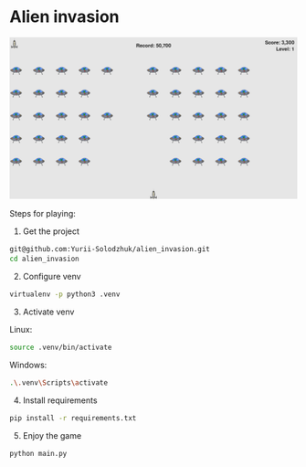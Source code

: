 # Alien invasion

![img.png](app/images/img.png)

Steps for playing:

1. Get the project

```bash
git@github.com:Yurii-Solodzhuk/alien_invasion.git
cd alien_invasion
```

2. Configure venv

```bash
virtualenv -p python3 .venv
```

3. Activate venv

Linux:

```bash 
source .venv/bin/activate
```

Windows:

```bash 
.\.venv\Scripts\activate
```

4. Install requirements

```bash
pip install -r requirements.txt
```

5. Enjoy the game

```bash
python main.py
```
